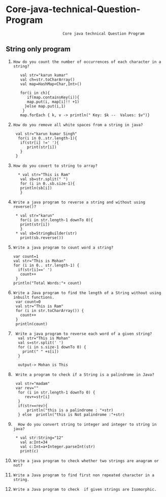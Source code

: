 # Core-java-technical-Question-Program
                             
                             Core java technical Question Program
                        
                              
 ## String only program
1.     How do you count the number of occurrences of each character in a string?
        
          val str="karun kumar"
          val ch=str.toCharArray()
          val map=HashMap<Char,Int>()

          for(i in ch){
             if(map.containsKey(i)){
             map.put(i, map[i]!! +1)
            }else map.put(i,1)
           }
          map.forEach { k, v -> println(" Key: $k --  Values: $v")}

2.	   How do you remove all white spaces from a string in java?
       
        val str="karun kumar Singh"
         for(i in 0..str.length-1){
          if(str[i] !=' '){
             print(str[i])
          }
        }


3.	   How do you covert to string to array? 
      
         * val str="This is Ram"
          val sb=str.split(" ")
          for (i in 0..sb.size-1){
          println(sb[i])
          }

4.     Write a java program to reverse a string and without using reverse()?
            
        * val str="karun"
          for(i in str.length-1 downTo 0){
          print(str[i])
          }
        * val sb=StringBuilder(str)
          print(sb.reverse())

5.	   Write a java program to count word a string?  

       var count=1
       val str="This is Mohan"
       for (i in 0.. str.length-1) {
         if(str[i]==' ')
          count++
        }
       println("Total Words:"+ count)


6.	   Write a Java program to find the length of a String without using inbuilt functions.
        var count=0
        val str="This is Ram"
        for (i in str.toCharArray()) {
          count++
        } 
        println(count)

7.	    Write a java program to reverse each word of a given string?
         val str="This is Mohan"
         val s=str.split(' ')
         for (i in s.size-1 downTo 0) {
           print(" " +s[i])
         }   
         
         output-> Mohan is This
         

8.	    Write a program to check if a String is a palindrome in Java? 
      
        val str="madam"
        var rev=""
         for (i in str.length-1 downTo 0) {
            rev+=str[i]
         }
         if(str==rev){
             println("this is a palindrome : "+str)
         } else  println("this is Not palindrome :"+str)

9.	     How do you convert string to integer and integer to string in java?
       
        * val str:String="12"
          val a:Int=34
          val c:Int=a+Integer.parseInt(str)
          print(c)
          
10.	    Write a java program to check whether two strings are anagram or not?


12.     Write a Java program to find first non repeated character in a string.
   
13.     Write a Java program to check  if given strings are Isomorphic.
